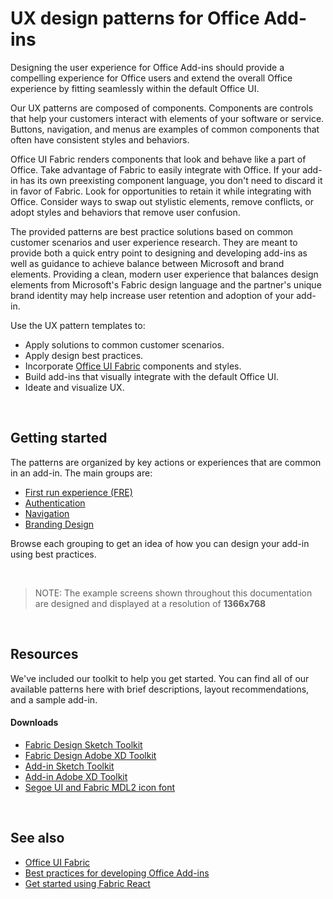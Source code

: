 # UX design patterns for Office Add-ins

Designing the user experience for Office Add-ins should provide a compelling experience for Office users and extend the overall Office experience by fitting seamlessly within the default Office UI.  

Our UX patterns are composed of components. Components are controls that help your customers interact with elements of your software or service. Buttons, navigation, and menus are examples of common components that often have consistent styles and behaviors.

Office UI Fabric renders components that look and behave like a part of Office. Take advantage of Fabric to easily integrate with Office. If your add-in has its own preexisting component language, you don't need to discard it in favor of Fabric. Look for opportunities to retain it while integrating with Office. Consider ways to swap out stylistic elements, remove conflicts, or adopt styles and behaviors that remove user confusion.

The provided patterns are best practice solutions based on common customer scenarios and user experience research. They are meant to provide both a quick entry point to designing and developing add-ins as well as guidance to achieve balance between Microsoft and brand elements. Providing a clean, modern user experience that balances design elements from Microsoft's Fabric design language and the partner's unique brand identity may help increase user retention and adoption of your add-in.

Use the UX pattern templates to:

* Apply solutions to common customer scenarios.
* Apply design best practices.
* Incorporate [Office UI Fabric](https://developer.microsoft.com/en-us/fabric#/get-started) components and styles.
* Build add-ins that visually integrate with the default Office UI.
* Ideate and visualize UX.

<br/>

## Getting started

The patterns are organized by key actions or experiences that are common in an add-in. The main groups are:

* [First run experience (FRE)](../first-run-experience-patterns.md)
* [Authentication](../authentication-patterns.md)
* [Navigation](../navigation-patterns.md)
* [Branding Design](../branding-patterns.md)

Browse each grouping to get an idea of how you can design your add-in using best practices.

<br/>

>NOTE: The example screens shown throughout this documentation are designed and displayed at a resolution of **1366x768**

<br/>

## Resources

We've included our toolkit to help you get started. You can find all of our available patterns here with brief descriptions, layout recommendations, and a sample add-in.

#### Downloads

* [Fabric Design Sketch Toolkit](https://aka.ms/fabric-sketch-toolkit)
* [Fabric Design Adobe XD Toolkit](https://aka.ms/fabric-toolkit)
* [Add-in Sketch Toolkit](https://aka.ms/addins_sketch_toolkit)
* [Add-in Adobe XD Toolkit](https://aka.ms/addins_toolkit)
* [Segoe UI and Fabric MDL2 icon font](https://static2.sharepointonline.com/files/fabric/fabric-website/files/segoeui_fabricmdl2_icon_fonts.zip)

<br/>

## See also
* [Office UI Fabric](https://developer.microsoft.com/en-us/fabric)
* [Best practices for developing Office Add-ins](https://docs.microsoft.com/en-us/office/dev/add-ins/concepts/add-in-development-best-practices)
* [Get started using Fabric React](https://docs.microsoft.com/en-us/office/dev/add-ins/design/using-office-ui-fabric-react)
